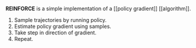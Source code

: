 **REINFORCE** is a simple implementation of a [[policy gradient]] [[algorithm]].

1. Sample trajectories by running policy.
2. Estimate policy gradient using samples.
3. Take step in direction of gradient.
4. Repeat.
